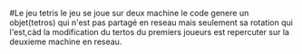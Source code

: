 #Le jeu tetris
le jeu se joue sur deux machine
le code genere un objet(tetros) qui n'est pas partagé en reseau mais seulement sa rotation qui l'est,càd la modification du tertos du premiers joueurs est repercuter sur la deuxieme machine en reseau.
